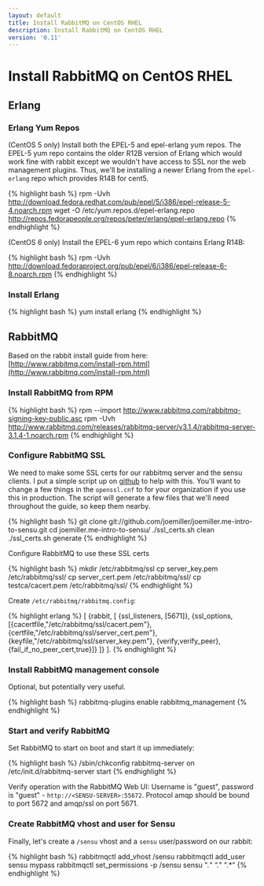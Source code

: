 ```yaml
---
layout: default
title: Install RabbitMQ on CentOS RHEL
description: Install RabbitMQ on CentOS RHEL
version: '0.11'
---
```


# Install RabbitMQ on CentOS RHEL

Erlang
------

### Erlang Yum Repos
(CentOS 5 only) Install both the EPEL-5 and epel-erlang yum repos. The EPEL-5 yum repo contains the older R12B version of Erlang which would work fine with rabbit except we wouldn't have access to SSL nor the web management plugins. Thus, we'll be installing a newer Erlang from the `epel-erlang` repo which provides R14B for cent5.

{% highlight bash %}
rpm -Uvh http://download.fedora.redhat.com/pub/epel/5/i386/epel-release-5-4.noarch.rpm
wget -O /etc/yum.repos.d/epel-erlang.repo http://repos.fedorapeople.org/repos/peter/erlang/epel-erlang.repo
{% endhighlight %}
 
(CentOS 6 only) Install the EPEL-6 yum repo which contains Erlang R14B:

{% highlight bash %}
rpm -Uvh http://download.fedoraproject.org/pub/epel/6/i386/epel-release-6-8.noarch.rpm
{% endhighlight %}

### Install Erlang

{% highlight bash %}
yum install erlang
{% endhighlight %}

RabbitMQ
--------
Based on the rabbit install guide from here: [http://www.rabbitmq.com/install-rpm.html](http://www.rabbitmq.com/install-rpm.html)

### Install RabbitMQ from RPM

{% highlight bash %}
rpm --import http://www.rabbitmq.com/rabbitmq-signing-key-public.asc
rpm -Uvh http://www.rabbitmq.com/releases/rabbitmq-server/v3.1.4/rabbitmq-server-3.1.4-1.noarch.rpm
{% endhighlight %}

### Configure RabbitMQ SSL
We need to make some SSL certs for our rabbitmq server and the sensu clients. I put a simple script up on [github](https://github.com/joemiller/joemiller.me-intro-to-sensu) to help with this. You'll want to change a few things in the `openssl.cnf` to for your organization if you use this in production. The script will generate a few files that we'll need throughout the guide, so keep them nearby.

{% highlight bash %}
git clone git://github.com/joemiller/joemiller.me-intro-to-sensu.git
cd joemiller.me-intro-to-sensu/
./ssl_certs.sh clean
./ssl_certs.sh generate
{% endhighlight %}

Configure RabbitMQ to use these SSL certs

{% highlight bash %}
mkdir /etc/rabbitmq/ssl
cp server_key.pem /etc/rabbitmq/ssl/
cp server_cert.pem /etc/rabbitmq/ssl/
cp testca/cacert.pem /etc/rabbitmq/ssl/
{% endhighlight %}
    
Create `/etc/rabbitmq/rabbitmq.config`:

{% highlight erlang %}
[
    {rabbit, [
    {ssl_listeners, [5671]},
    {ssl_options, [{cacertfile,"/etc/rabbitmq/ssl/cacert.pem"},
                   {certfile,"/etc/rabbitmq/ssl/server_cert.pem"},
                   {keyfile,"/etc/rabbitmq/ssl/server_key.pem"},
                   {verify,verify_peer},
                   {fail_if_no_peer_cert,true}]}
  ]}
].
{% endhighlight %}

### Install RabbitMQ management console

Optional, but potentially very useful.

{% highlight bash %}
rabbitmq-plugins enable rabbitmq_management
{% endhighlight %}

### Start and verify RabbitMQ
Set RabbitMQ to start on boot and start it up immediately:

{% highlight bash %}
/sbin/chkconfig rabbitmq-server on
/etc/init.d/rabbitmq-server start
{% endhighlight %}

Verify operation with the RabbitMQ Web UI: Username is "guest", password is "guest" - `http://<SENSU-SERVER>:55672`. Protocol amqp should be bound to port 5672 and amqp/ssl on port 5671.

### Create RabbitMQ vhost and user for Sensu
Finally, let's create a `/sensu` vhost and a `sensu` user/password on our rabbit:

{% highlight bash %}
rabbitmqctl add_vhost /sensu
rabbitmqctl add_user sensu mypass
rabbitmqctl set_permissions -p /sensu sensu ".*" ".*" ".*"
{% endhighlight %}

